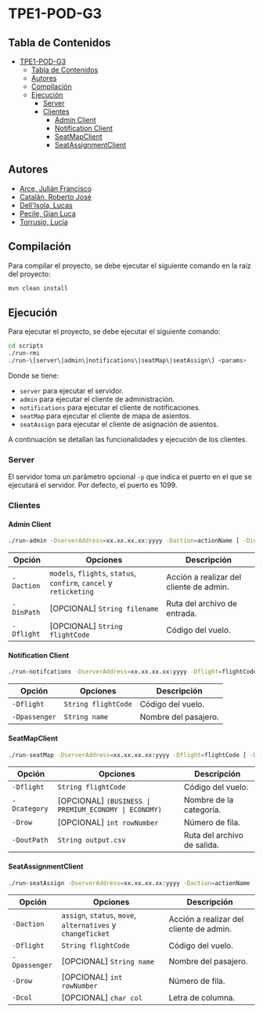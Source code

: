 # TPE1-POD-G3

## Tabla de Contenidos

- [TPE1-POD-G3](#tpe1-pod-g3)
  - [Tabla de Contenidos](#tabla-de-contenidos)
  - [Autores](#autores)
  - [Compilación](#compilación)
  - [Ejecución](#ejecución)
    - [Server](#server)
    - [Clientes](#clientes)
      - [Admin Client](#admin-client)
      - [Notification Client](#notification-client)
      - [SeatMapClient](#seatmapclient)
      - [SeatAssignmentClient](#seatassignmentclient)

## Autores

-   [Arce, Julián Francisco](https://github.com/JuArce)
-   [Catalán, Roberto José](https://github.com/rcatalan98)
-   [Dell'Isola, Lucas](https://github.com/ldellisola)
-   [Pecile, Gian Luca](https://github.com/glpecile)
-   [Torrusio, Lucía](https://github.com/luciatorrusio)

## Compilación

Para compilar el proyecto, se debe ejecutar el siguiente comando en la raíz del proyecto:

```bash
mvn clean install
```

## Ejecución

Para ejecutar el proyecto, se debe ejecutar el siguiente comando:

```bash
cd scripts
./run-rmi
./run-\[server\|admin\|notifications\|seatMap\|seatAssign\] <params>
```

Donde se tiene:

- `server` para ejecutar el servidor.
- `admin` para ejecutar el cliente de administración.
- `notifications` para ejecutar el cliente de notificaciones.
- `seatMap` para ejecutar el cliente de mapa de asientos.
- `seatAssign` para ejecutar el cliente de asignación de asientos.

A continuación se detallan las funcionalidades y ejecución de los clientes.

### Server

El servidor toma un parámetro opcional `-p` que indica el puerto en el que se ejecutará el servidor. Por defecto, el puerto es 1099.

### Clientes

#### Admin Client

```sh
./run-admin -DserverAddress=xx.xx.xx.xx:yyyy -Daction=actionName [ -DinPath=filename | -Dflight=flightCode ]
```

| Opción     | Opciones                                                           | Descripción                             |
| ---------- | ------------------------------------------------------------------ | --------------------------------------- |
| `-Daction` | `models`, `flights`, `status`, `confirm`, `cancel` y `reticketing` | Acción a realizar del cliente de admin. |
| `-DinPath` | \[OPCIONAL\] `String filename`                                     | Ruta del archivo de entrada.            |
| `-Dflight` | \[OPCIONAL\] `String flightCode`                                   | Código del vuelo.                       |

#### Notification Client

```sh
./run-notifcations -DserverAddress=xx.xx.xx.xx:yyyy -Dflight=flightCode -Dpassenger=name
```

| Opción        | Opciones            | Descripción          |
| ------------- | ------------------- | -------------------- |
| `-Dflight`    | `String flightCode` | Código del vuelo.    |
| `-Dpassenger` | `String name`       | Nombre del pasajero. |

#### SeatMapClient

```sh
./run-seatMap -DserverAddress=xx.xx.xx.xx:yyyy -Dflight=flightCode [ -Dcategory=catName | -Drow=rowNumber ] -DoutPath=output.csv
```

| Opción       | Opciones                                                | Descripción                 |
| ------------ | ------------------------------------------------------- | --------------------------- |
| `-Dflight`   | `String flightCode`                                     | Código del vuelo.           |
| `-Dcategory` | \[OPCIONAL\] `(BUSINESS \| PREMIUM_ECONOMY \| ECONOMY)` | Nombre de la categoría.     |
| `-Drow`      | \[OPCIONAL\] `int rowNumber`                            | Número de fila.             |
| `-DoutPath`  | `String output.csv`                                     | Ruta del archivo de salida. |

#### SeatAssignmentClient

```sh
./run-seatAssign -DserverAddress=xx.xx.xx.xx:yyyy -Daction=actionName -Dflight=flightCode [ -Dpassenger=name | -Drow=num | -Dcol=L | -DoriginalFlight=originFlightCode ]
```

| Opción        | Opciones                                                    | Descripción                             |
| ------------- | ----------------------------------------------------------- | --------------------------------------- |
| `-Daction`    | `assign`, `status`, `move`, `alternatives` y `changeTicket` | Acción a realizar del cliente de admin. |
| `-Dflight`    | `String flightCode`                                         | Código del vuelo.                       |
| `-Dpassenger` | \[OPCIONAL\] `String name`                                  | Nombre del pasajero.                    |
| `-Drow`       | \[OPCIONAL\] `int rowNumber`                                | Número de fila.                         |
| `-Dcol`       | \[OPCIONAL\] `char col`                                     | Letra de columna.                       |
